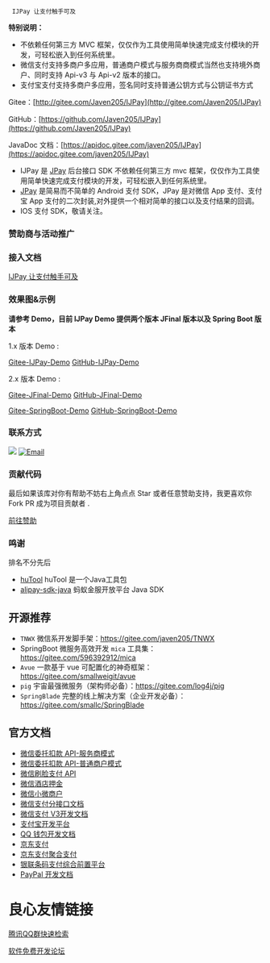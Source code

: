  
	   
 

 
	 IJPay 让支付触手可及 
 

 
      
     	  
      
      
          
      
      
          
      
      
          
      
      
          
      
      
          
      
      
          
      
      
          
       
      
          
      
      
          
       
      
          
      

 


**特别说明：** 
- 不依赖任何第三方 MVC 框架，仅仅作为工具使用简单快速完成支付模块的开发，可轻松嵌入到任何系统里。
- 微信支付支持多商户多应用，普通商户模式与服务商商模式当然也支持境外商户、同时支持 Api-v3 与 Api-v2 版本的接口。
- 支付宝支付支持多商户多应用，签名同时支持普通公钥方式与公钥证书方式

Gitee：[http://gitee.com/Javen205/IJPay](http://gitee.com/Javen205/IJPay)

GitHub：[https://github.com/Javen205/IJPay](https://github.com/Javen205/IJPay)

JavaDoc 文档：[https://apidoc.gitee.com/javen205/IJPay](https://apidoc.gitee.com/javen205/IJPay)



- IJPay 是 [JPay](https://github.com/Javen205/JPay) 后台接口 SDK 不依赖任何第三方 mvc 框架，仅仅作为工具使用简单快速完成支付模块的开发，可轻松嵌入到任何系统里。
- [JPay](https://github.com/Javen205/JPay) 是简易而不简单的 Android 支付 SDK，JPay 是对微信 App 支付、支付宝 App 支付的二次封装,对外提供一个相对简单的接口以及支付结果的回调。
- IOS 支付 SDK，敬请关注。

### 赞助商与活动推广

  
 	 
 	     
 	 
 	 
         
     
     
         
     
  

### 接入文档


[IJPay 让支付触手可及](https://javen205.gitee.io/ijpay/)


### 效果图&示例

**请参考 Demo，目前 IJPay Demo 提供两个版本 JFinal 版本以及 Spring Boot 版本**

1.x 版本 Demo : 

[Gitee-IJPay-Demo](https://gitee.com/javen205/IJPay-Demo)  [GitHub-IJPay-Demo](https://github.com/javen205/IJPay-Demo)

2.x 版本 Demo :

[Gitee-JFinal-Demo](https://gitee.com/javen205/IJPay/tree/master/IJPay-Demo-JFinal)  [GitHub-JFinal-Demo](https://github.com/javen205/IJPay/tree/master/IJPay-Demo-JFinal)  

[Gitee-SpringBoot-Demo](https://gitee.com/javen205/IJPay/tree/master/IJPay-Demo-SpringBoot)  [GitHub-SpringBoot-Demo](https://github.com/javen205/IJPay/tree/master/IJPay-Demo-SpringBoot)

### 联系方式

[![](https://img.shields.io/badge/IJPay%20%E4%BA%A4%E6%B5%81%E7%BE%A4-723992875-fba7f9.svg)](http://shang.qq.com/wpa/qunwpa?idkey=44c2b0331f1bdca6c9d404e863edd83973fa97224b79778db79505fc592f00bc)
[![Email](https://img.shields.io/badge/Email-javendev%40126.com-yellowgreen.svg)](http://javen.blog.csdn.net)


### 贡献代码

最后如果该库对你有帮助不妨右上角点点 Star 或者任意赞助支持，我更喜欢你 Fork PR 成为项目贡献者 .

[前往赞助](https://github.com/Javen205/donate)


### 鸣谢

排名不分先后

- [huTool](https://hutool.cn) huTool 是一个Java工具包
- [alipay-sdk-java](https://github.com/alipay/alipay-sdk-java-all)  蚂蚁金服开放平台 Java SDK 


## 开源推荐

- `TNWX` 微信系开发脚手架：https://gitee.com/javen205/TNWX
- SpringBoot 微服务高效开发 `mica` 工具集：https://gitee.com/596392912/mica
- `Avue` 一款基于 vue 可配置化的神奇框架：https://gitee.com/smallweigit/avue
- `pig` 宇宙最强微服务（架构师必备）：https://gitee.com/log4j/pig
- `SpringBlade` 完整的线上解决方案（企业开发必备）：https://gitee.com/smallc/SpringBlade


## 官方文档 

- [微信委托扣款 API-服务商模式](https://pay.weixin.qq.com/wiki/doc/api/pap_sl.php?chapter=17_1)
- [微信委托扣款 API-普通商户模式](https://pay.weixin.qq.com/wiki/doc/api/pap.php?chapter=17_1)
- [微信刷脸支付 API](https://pay.weixin.qq.com/wiki/doc/wxfacepay/develop/backend.html)
- [微信酒店押金](https://pay.weixin.qq.com/wiki/doc/api/deposit_sl.php?chapter=26_1)
- [微信小微商户](https://pay.weixin.qq.com/index.php/core/affiliate/micro_intro)
- [微信支付分接口文档](https://pay.weixin.qq.com/wiki/doc/apiv3/payscore.php?chapter=21_2&index=1)
- [微信支付 V3开发文档](https://pay.weixin.qq.com/wiki/doc/apiv3/wxpay/pages/api.shtml)
- [支付宝开发平台](https://docs.open.alipay.com)
- [QQ 钱包开发文档](https://qpay.qq.com/buss/doc.shtml)
- [京东支付](https://payapi.jd.com)
- [京东支付聚合支付](https://mpayx.jd.com/statics/doc/docList.html)
- [银联条码支付综合前置平台](https://up.95516.com/open/openapi?code=unionpay&sdk=IJPay)
- [PayPal 开发文档](https://developer.paypal.com/docs/api/overview)

 # 良心友情链接

[腾讯QQ群快速检索](http://u.720life.cn/s/8cf73f7c)

[软件免费开发论坛](http://u.720life.cn/s/bbb01dc0)